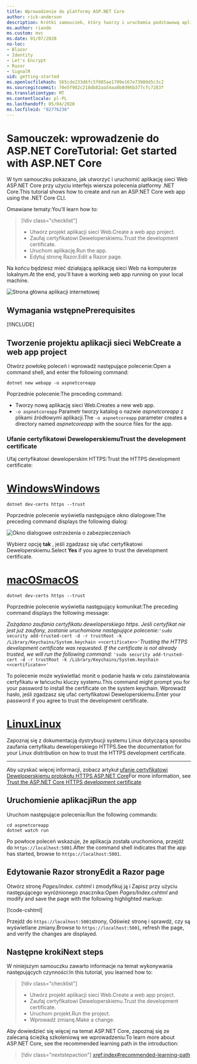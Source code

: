 ```yaml
---
title: Wprowadzenie do platformy ASP.NET Core
author: rick-anderson
description: Krótki samouczek, który tworzy i uruchamia podstawową aplikację Hello world przy użyciu ASP.NET Core.
ms.author: riande
ms.custom: mvc
ms.date: 01/07/2020
no-loc:
- Blazor
- Identity
- Let's Encrypt
- Razor
- SignalR
uid: getting-started
ms.openlocfilehash: 565cde233d6fc5f085ae1709e167e73980d5c3c2
ms.sourcegitcommit: 70e5f982c218db82aa54aa8b8d96b377cfc7283f
ms.translationtype: MT
ms.contentlocale: pl-PL
ms.lasthandoff: 05/04/2020
ms.locfileid: "82776236"
---
```

# <a name="tutorial-get-started-with-aspnet-core"></a><span data-ttu-id="7e1fa-103">Samouczek: wprowadzenie do ASP.NET Core</span><span class="sxs-lookup"><span data-stu-id="7e1fa-103">Tutorial: Get started with ASP.NET Core</span></span>

<span data-ttu-id="7e1fa-104">W tym samouczku pokazano, jak utworzyć i uruchomić aplikację sieci Web ASP.NET Core przy użyciu interfejs wiersza polecenia platformy .NET Core.</span><span class="sxs-lookup"><span data-stu-id="7e1fa-104">This tutorial shows how to create and run an ASP.NET Core web app using the .NET Core CLI.</span></span>

<span data-ttu-id="7e1fa-105">Omawiane tematy:</span><span class="sxs-lookup"><span data-stu-id="7e1fa-105">You'll learn how to:</span></span>

> [!div class="checklist"]
> * <span data-ttu-id="7e1fa-106">Utwórz projekt aplikacji sieci Web.</span><span class="sxs-lookup"><span data-stu-id="7e1fa-106">Create a web app project.</span></span>
> * <span data-ttu-id="7e1fa-107">Zaufaj certyfikatowi Deweloperskiemu.</span><span class="sxs-lookup"><span data-stu-id="7e1fa-107">Trust the development certificate.</span></span>
> * <span data-ttu-id="7e1fa-108">Uruchom aplikację.</span><span class="sxs-lookup"><span data-stu-id="7e1fa-108">Run the app.</span></span>
> * <span data-ttu-id="7e1fa-109">Edytuj stronę Razor.</span><span class="sxs-lookup"><span data-stu-id="7e1fa-109">Edit a Razor page.</span></span>

<span data-ttu-id="7e1fa-110">Na końcu będziesz mieć działającą aplikację sieci Web na komputerze lokalnym.</span><span class="sxs-lookup"><span data-stu-id="7e1fa-110">At the end, you'll have a working web app running on your local machine.</span></span>

![Strona główna aplikacji internetowej](_static/home-page.png)

## <a name="prerequisites"></a><span data-ttu-id="7e1fa-112">Wymagania wstępne</span><span class="sxs-lookup"><span data-stu-id="7e1fa-112">Prerequisites</span></span>

[!INCLUDE[](~/includes/3.1-SDK.md)]

## <a name="create-a-web-app-project"></a><span data-ttu-id="7e1fa-113">Tworzenie projektu aplikacji sieci Web</span><span class="sxs-lookup"><span data-stu-id="7e1fa-113">Create a web app project</span></span>

<span data-ttu-id="7e1fa-114">Otwórz powłokę poleceń i wprowadź następujące polecenie:</span><span class="sxs-lookup"><span data-stu-id="7e1fa-114">Open a command shell, and enter the following command:</span></span>

```dotnetcli
dotnet new webapp -o aspnetcoreapp
```

<span data-ttu-id="7e1fa-115">Poprzednie polecenie:</span><span class="sxs-lookup"><span data-stu-id="7e1fa-115">The preceding command:</span></span>

* <span data-ttu-id="7e1fa-116">Tworzy nową aplikację sieci Web.</span><span class="sxs-lookup"><span data-stu-id="7e1fa-116">Creates a new web app.</span></span>  
* <span data-ttu-id="7e1fa-117">`-o aspnetcoreapp` Parametr tworzy katalog o nazwie *aspnetcoreapp* z plikami źródłowymi aplikacji.</span><span class="sxs-lookup"><span data-stu-id="7e1fa-117">The `-o aspnetcoreapp` parameter creates a directory named *aspnetcoreapp* with the source files for the app.</span></span>

### <a name="trust-the-development-certificate"></a><span data-ttu-id="7e1fa-118">Ufanie certyfikatowi Deweloperskiemu</span><span class="sxs-lookup"><span data-stu-id="7e1fa-118">Trust the development certificate</span></span>

<span data-ttu-id="7e1fa-119">Ufaj certyfikatowi deweloperskim HTTPS:</span><span class="sxs-lookup"><span data-stu-id="7e1fa-119">Trust the HTTPS development certificate:</span></span>

# <a name="windows"></a>[<span data-ttu-id="7e1fa-120">Windows</span><span class="sxs-lookup"><span data-stu-id="7e1fa-120">Windows</span></span>](#tab/windows)

```dotnetcli
dotnet dev-certs https --trust
```

<span data-ttu-id="7e1fa-121">Poprzednie polecenie wyświetla następujące okno dialogowe:</span><span class="sxs-lookup"><span data-stu-id="7e1fa-121">The preceding command displays the following dialog:</span></span>

![Okno dialogowe ostrzeżenia o zabezpieczeniach](~/getting-started/_static/cert.png)

<span data-ttu-id="7e1fa-123">Wybierz opcję **tak** , jeśli zgadzasz się ufać certyfikatowi Deweloperskiemu.</span><span class="sxs-lookup"><span data-stu-id="7e1fa-123">Select **Yes** if you agree to trust the development certificate.</span></span>

# <a name="macos"></a>[<span data-ttu-id="7e1fa-124">macOS</span><span class="sxs-lookup"><span data-stu-id="7e1fa-124">macOS</span></span>](#tab/macos)

```dotnetcli
dotnet dev-certs https --trust
```

<span data-ttu-id="7e1fa-125">Poprzednie polecenie wyświetla następujący komunikat:</span><span class="sxs-lookup"><span data-stu-id="7e1fa-125">The preceding command displays the following message:</span></span>

<span data-ttu-id="7e1fa-126">*Zażądano zaufania certyfikatu deweloperskiego https. Jeśli certyfikat nie jest już zaufany, zostanie uruchomione następujące polecenie:*`'sudo security add-trusted-cert -d -r trustRoot -k /Library/Keychains/System.keychain <<certificate>>'`</span><span class="sxs-lookup"><span data-stu-id="7e1fa-126">*Trusting the HTTPS development certificate was requested. If the certificate is not already trusted, we will run the following command:* `'sudo security add-trusted-cert -d -r trustRoot -k /Library/Keychains/System.keychain <<certificate>>'`</span></span>

<span data-ttu-id="7e1fa-127">To polecenie może wyświetlać monit o podanie hasła w celu zainstalowania certyfikatu w łańcuchu kluczy systemu.</span><span class="sxs-lookup"><span data-stu-id="7e1fa-127">This command might prompt you for your password to install the certificate on the system keychain.</span></span> <span data-ttu-id="7e1fa-128">Wprowadź hasło, jeśli zgadzasz się ufać certyfikatowi Deweloperskiemu.</span><span class="sxs-lookup"><span data-stu-id="7e1fa-128">Enter your password if you agree to trust the development certificate.</span></span>

# <a name="linux"></a>[<span data-ttu-id="7e1fa-129">Linux</span><span class="sxs-lookup"><span data-stu-id="7e1fa-129">Linux</span></span>](#tab/linux)

<span data-ttu-id="7e1fa-130">Zapoznaj się z dokumentacją dystrybucji systemu Linux dotyczącą sposobu zaufania certyfikatu deweloperskiego HTTPS.</span><span class="sxs-lookup"><span data-stu-id="7e1fa-130">See the documentation for your Linux distribution on how to trust the HTTPS development certificate.</span></span>

---

<span data-ttu-id="7e1fa-131">Aby uzyskać więcej informacji, zobacz artykuł [ufanie certyfikatowi Deweloperskiemu protokołu HTTPS ASP.NET Core](xref:security/enforcing-ssl#trust-the-aspnet-core-https-development-certificate-on-windows-and-macos)</span><span class="sxs-lookup"><span data-stu-id="7e1fa-131">For more information, see [Trust the ASP.NET Core HTTPS development certificate](xref:security/enforcing-ssl#trust-the-aspnet-core-https-development-certificate-on-windows-and-macos)</span></span>

## <a name="run-the-app"></a><span data-ttu-id="7e1fa-132">Uruchomienie aplikacji</span><span class="sxs-lookup"><span data-stu-id="7e1fa-132">Run the app</span></span>

<span data-ttu-id="7e1fa-133">Uruchom następujące polecenia:</span><span class="sxs-lookup"><span data-stu-id="7e1fa-133">Run the following commands:</span></span>

```dotnetcli
cd aspnetcoreapp
dotnet watch run
```

<span data-ttu-id="7e1fa-134">Po powłoce poleceń wskazuje, że aplikacja została uruchomiona, przejdź do `https://localhost:5001`.</span><span class="sxs-lookup"><span data-stu-id="7e1fa-134">After the command shell indicates that the app has started, browse to `https://localhost:5001`.</span></span>

## <a name="edit-a-razor-page"></a><span data-ttu-id="7e1fa-135">Edytowanie Razor strony</span><span class="sxs-lookup"><span data-stu-id="7e1fa-135">Edit a Razor page</span></span>

<span data-ttu-id="7e1fa-136">Otwórz stronę *Pages/index. cshtml* i zmodyfikuj ją i Zapisz przy użyciu następującego wyróżnionego znacznika:</span><span class="sxs-lookup"><span data-stu-id="7e1fa-136">Open *Pages/Index.cshtml* and modify and save the page with the following highlighted markup:</span></span>

[!code-cshtml[](sample/index.cshtml?highlight=9)]

<span data-ttu-id="7e1fa-137">Przejdź do `https://localhost:5001`strony, Odśwież stronę i sprawdź, czy są wyświetlane zmiany.</span><span class="sxs-lookup"><span data-stu-id="7e1fa-137">Browse to `https://localhost:5001`, refresh the page, and verify the changes are displayed.</span></span>

## <a name="next-steps"></a><span data-ttu-id="7e1fa-138">Następne kroki</span><span class="sxs-lookup"><span data-stu-id="7e1fa-138">Next steps</span></span>

<span data-ttu-id="7e1fa-139">W niniejszym samouczku zawarto informacje na temat wykonywania następujących czynności:</span><span class="sxs-lookup"><span data-stu-id="7e1fa-139">In this tutorial, you learned how to:</span></span>

> [!div class="checklist"]
> * <span data-ttu-id="7e1fa-140">Utwórz projekt aplikacji sieci Web.</span><span class="sxs-lookup"><span data-stu-id="7e1fa-140">Create a web app project.</span></span>
> * <span data-ttu-id="7e1fa-141">Zaufaj certyfikatowi Deweloperskiemu.</span><span class="sxs-lookup"><span data-stu-id="7e1fa-141">Trust the development certificate.</span></span>
> * <span data-ttu-id="7e1fa-142">Uruchom projekt.</span><span class="sxs-lookup"><span data-stu-id="7e1fa-142">Run the project.</span></span>
> * <span data-ttu-id="7e1fa-143">Wprowadź zmianę.</span><span class="sxs-lookup"><span data-stu-id="7e1fa-143">Make a change.</span></span>

<span data-ttu-id="7e1fa-144">Aby dowiedzieć się więcej na temat ASP.NET Core, zapoznaj się ze zalecaną ścieżką szkoleniową we wprowadzeniu:</span><span class="sxs-lookup"><span data-stu-id="7e1fa-144">To learn more about ASP.NET Core, see the recommended learning path in the introduction:</span></span>

> [!div class="nextstepaction"]
> <xref:index#recommended-learning-path>
